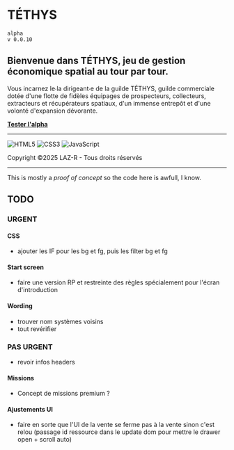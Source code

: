 # TÉTHYS  
`alpha`  
`v 0.0.10`

## Bienvenue dans TÉTHYS, jeu de gestion économique spatial au tour par tour.
    
Vous incarnez le∙la dirigeant∙e de la guilde TÉTHYS, guilde commerciale dotée d'une flotte de fidèles équipages de prospecteurs, collecteurs, extracteurs et récupérateurs spatiaux, d'un immense entrepôt et d'une volonté d'expansion dévorante.

**[Tester l'alpha](https://laz-r.github.io/tethys-alpha/)**

---

![HTML5](https://img.shields.io/badge/html5-%23E34F26.svg?style=for-the-badge&logo=html5&logoColor=white)
![CSS3](https://img.shields.io/badge/css3-%231572B6.svg?style=for-the-badge&logo=css3&logoColor=white)
![JavaScript](https://img.shields.io/badge/javascript-%23323330.svg?style=for-the-badge&logo=javascript&logoColor=%23F7DF1E)  

Copyright ©2025 LAZ-R - Tous droits réservés

---

This is mostly a *proof of concept* so the code here is awfull, I know.

## TODO
### URGENT

#### CSS
- ajouter les IF pour les bg et fg, puis les filter bg et fg

#### Start screen
- faire une version RP et restreinte des règles spécialement pour l'écran d'introduction

#### Wording
- trouver nom systèmes voisins
- tout revérifier

### PAS URGENT
- revoir infos headers

#### Missions
- Concept de missions premium ?

#### Ajustements UI
- faire en sorte que l'UI de la vente se ferme pas à la vente sinon c'est relou (passage id ressource dans le update dom pour mettre le drawer open + scroll auto)


